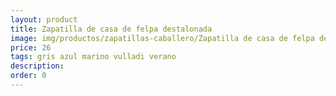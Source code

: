 ```yaml
---
layout: product
title: Zapatilla de casa de felpa destalonada 
image: img/productos/zapatillas-caballero/Zapatilla de casa de felpa destalonada =26 =gris azul marino vulladi verano.webp
price: 26 
tags: gris azul marino vulladi verano
description: 
order: 0
---
```

